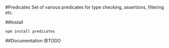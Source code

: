#Predicates
Set of various predicates for type checking, assertions, filtering etc.

##Install
```
npm install predicates
```

##Documentation
@TODO
